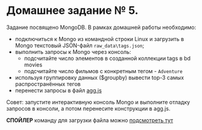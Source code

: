 # Домашнее задание № 5.

Задание посвящено MongoDB. В рамках домашней работы необходимо:

- подключиться к Mongo из командной строки Linux и загрузить в Mongo текстовый JSON-файл `raw_data\tags.json`;
- выполнить запросы к Mongo через консоль:
    - подсчитайте число элементов в созданной коллекции tags в bd movies
    - подсчитайте число фильмов с конкретным тегом - `Adventure`
- используя группировку данных ($groupby) вывести top-3 самых распространённых тегов
- перенести запросы в файл [agg.js](https://github.com/adzhumurat/data_management/blob/master/docker_compose/data_client/app/src/agg.js)

Совет: запустите интерактивную консоль Mongo и выполните отладку запросов в консоли, а потом перенесите конструкции в agg.js.

**СПОЙЛЕР** команду для загрузки файла можно [подсмотреть тут](https://github.com/aleksandr-dzhumurat/workshop_docker_beginner/blob/dcb4921299c41256ee4ea4ae4e49f02c524ff0ce/slides/docker_mongo_hw.md)
